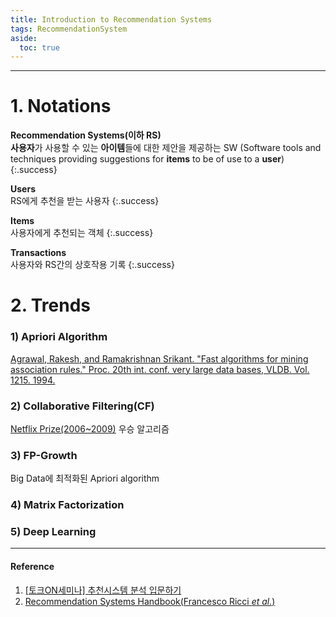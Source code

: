 ```yaml
---
title: Introduction to Recommendation Systems
tags: RecommendationSystem
aside:
  toc: true
---
```


<!--more-->
---

# 1. Notations
**Recommendation Systems(이하 RS)** \
**사용자**가 사용할 수 있는 **아이템**들에 대한 제안을 제공하는 SW
(Software tools and techniques providing suggestions for **items** to be of use to a **user**)
{:.success}

**Users** \
RS에게 추천을 받는 사용자
{:.success}

**Items** \
사용자에게 추천되는 객체
{:.success}

**Transactions** \
사용자와 RS간의 상호작용 기록
{:.success}


# 2. Trends
### 1) Apriori Algorithm
[Agrawal, Rakesh, and Ramakrishnan Srikant. "Fast algorithms for mining association rules." Proc. 20th int. conf. very large data bases, VLDB. Vol. 1215. 1994.](http://www.cse.msu.edu/~cse960/Papers/MiningAssoc-AgrawalAS-VLDB94.pdf)

### 2) Collaborative Filtering(CF)
[Netflix Prize(2006~2009)](https://en.wikipedia.org/wiki/Netflix_Prize) 우승 알고리즘

### 3) FP-Growth
Big Data에 최적화된 Apriori algorithm

### 4) Matrix Factorization

### 5) Deep Learning


---

#### Reference
1. [[토크ON세미나] 추천시스템 분석 입문하기](https://www.youtube.com/playlist?list=PL9mhQYIlKEhdkOVTZWJJIy8rv6rQaZNNc)
2. [Recommendation Systems Handbook(Francesco Ricci *et al.*)](https://www.cse.iitk.ac.in/users/nsrivast/HCC/Recommender_systems_handbook.pdf)
